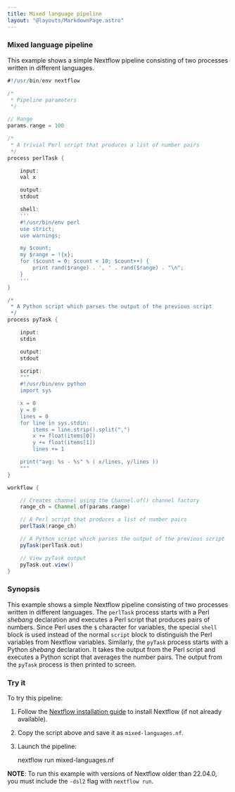 ```yaml
---
title: Mixed language pipeline
layout: "@layouts/MarkdownPage.astro"
---
```


<div class="blg-summary example">
<h3>Mixed language pipeline</h3>

<p class="text-muted">
    This example shows a simple Nextflow pipeline consisting of two processes written in different languages.
</p>

```groovy
#!/usr/bin/env nextflow

/*
 * Pipeline parameters
 */

// Range
params.range = 100

/*
 * A trivial Perl script that produces a list of number pairs
 */
process perlTask {

    input:
    val x

    output:
    stdout

    shell:
    '''
    #!/usr/bin/env perl
    use strict;
    use warnings;

    my $count;
    my $range = !{x};
    for ($count = 0; $count < 10; $count++) {
        print rand($range) . ', ' . rand($range) . "\n";
    }
    '''
}

/*
 * A Python script which parses the output of the previous script
 */
process pyTask {

    input:
    stdin

    output:
    stdout

    script:
    """
    #!/usr/bin/env python
    import sys

    x = 0
    y = 0
    lines = 0
    for line in sys.stdin:
        items = line.strip().split(",")
        x += float(items[0])
        y += float(items[1])
        lines += 1

    print("avg: %s - %s" % ( x/lines, y/lines ))
    """
}

workflow {

    // Creates channel using the Channel.of() channel factory
    range_ch = Channel.of(params.range)

    // A Perl script that produces a list of number pairs
    perlTask(range_ch)

    // A Python script which parses the output of the previous script
    pyTask(perlTask.out)

    // View pyTask output
    pyTask.out.view()
}
```

</div>

### Synopsis

This example shows a simple Nextflow pipeline consisting of two processes written in different languages. The `perlTask` process starts with a Perl _shebang_ declaration and executes a Perl script that produces pairs of numbers. Since Perl uses the `$` character for variables, the special `shell` block is used instead of the normal `script` block to distinguish the Perl variables from Nextflow variables. Similarly, the `pyTask` process starts with a Python _shebang_ declaration. It takes the output from the Perl script and executes a Python script that averages the number pairs. The output from the `pyTask` process is then printed to screen.

### Try it

To try this pipeline:

1. Follow the [Nextflow installation guide](https://www.nextflow.io/docs/latest/install.html#install-nextflow) to install Nextflow (if not already available).
2. Copy the script above and save it as `mixed-languages.nf`.
3. Launch the pipeline:

   nextflow run mixed-languages.nf

**NOTE**: To run this example with versions of Nextflow older than 22.04.0, you must include the `-dsl2` flag with `nextflow run`.
